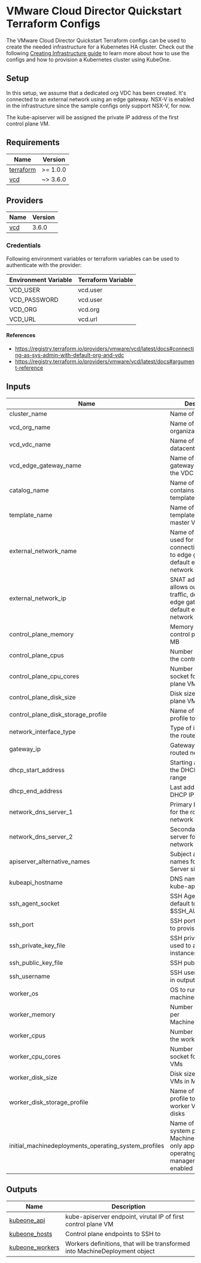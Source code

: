 # VMware Cloud Director Quickstart Terraform Configs

The VMware Cloud Director  Quickstart Terraform configs can be used to create the needed
infrastructure for a Kubernetes HA cluster. Check out the following
[Creating Infrastructure guide][docs-infrastructure] to learn more about how to
use the configs and how to provision a Kubernetes cluster using KubeOne.

[docs-infrastructure]: https://docs.kubermatic.com/kubeone/master/guides/using_terraform_configs/

## Setup

In this setup, we assume that a dedicated org VDC has been created. It's connected to an external network using an edge gateway. NSX-V is enabled in the infrastructure since the sample configs only support NSX-V, for now.

The kube-apiserver will be assigned the private IP address of the first control plane VM.

## Requirements

| Name | Version |
|------|---------|
| <a name="requirement_terraform"></a> [terraform](#requirement\_terraform) | >= 1.0.0 |
| <a name="requirement_vcd"></a> [vcd](#requirement\_vcd) | ~> 3.6.0 |

## Providers

| Name | Version |
|------|---------|
| <a name="provider_vcd"></a> [vcd](#provider\_vcd) | 3.6.0 |

### Credentials

Following environment variables or terraform variables can be used to authenticate with the provider:

| Environment Variable | Terraform Variable |
|------|---------|
| VCD_USER | vcd.user |
| VCD_PASSWORD | vcd.user |
| VCD_ORG | vcd.org |
| VCD_URL | vcd.url |

#### References

- <https://registry.terraform.io/providers/vmware/vcd/latest/docs#connecting-as-sys-admin-with-default-org-and-vdc>
- <https://registry.terraform.io/providers/vmware/vcd/latest/docs#argument-reference>

## Inputs

| Name | Description | Type | Default | Required |
|------|-------------|:----:|:-----:|:-----:|
| cluster\_name | Name of the cluster | string | n/a | yes |
| vcd\_org\_name | Name of the vcd organization | string | n/a | yes |
| vcd\_vdc\_name | Name of the virutal datacenter | string | n/a | yes |
| vcd\_edge\_gateway\_name | Name of the edge gateway defined for the VDC | string | n/a | yes |
| catalog\_name | Name of catalog that contains vApp templates | string | n/a | yes |
| template\_name | Name of the vApp template to use for master VMs | string | n/a | yes |
| external\_network\_name | Name of the network used for external connectivity, defaults to edge gateway's default external network | string | n/a | no |
| external\_network\_ip | SNAT address to allows outbound traffic, defaults to edge gateway's default external network IP | string | n/a | no |
| control\_plane\_memory | Memory size of each control plane node in MB | number | `4096` | no |
| control\_plane\_cpus | Number of CPUs for the control plane VMs | number | `2` | no |
| control\_plane\_cpu\_cores | Number of cores per socket for the control plane VMs | number | `1` | no |
| control\_plane\_disk\_size | Disk size for control plane VMs in MB | number | `25600` | no |
| control\_plane\_disk\_storage_profile | Name of storage profile to use for disks | string | `""` | no |
| network\_interface\_type | Type of interface for the routed network | string | `internal` | no |
| gateway\_ip | Gateway IP for the routed network | string | `192.168.1.1` | no |
| dhcp\_start\_address | Starting address for the DHCP IP Pool range | string | `192.168.1.2` | no |
| dhcp\_end\_address | Last address for the DHCP IP Pool range | string | `192.168.1.50` | no |
| network\_dns\_server\_1 | Primary DNS server for the routed network | string | `""` | no |
| network\_dns\_server\_2 | Secondary DNS server for the routed network | string | `""` | no |
| apiserver\_alternative\_names | Subject alternative names for the API Server signing cert. | list(string) | `[]` | no |
| kubeapi\_hostname | DNS name for the kube-apiserver. | string | `""` | no |
| ssh\_agent\_socket | SSH Agent socket, default to grab from $SSH_AUTH_SOCK | string | `"env:SSH_AUTH_SOCK"` | no |
| ssh\_port | SSH port to be used to provision instances | string | `"22"` | no |
| ssh\_private\_key\_file | SSH private key file used to access instances | string | `""` | no |
| ssh\_public\_key\_file | SSH public key file | string | `"~/.ssh/id_rsa.pub"` | no |
| ssh\_username | SSH user, used only in output | string | `"ubuntu"` | no |
| worker\_os | OS to run on worker machines | string | `ubuntu` | no |
| worker\_memory | Number of replicas per MachineDeployment | number | `1` | no |
| worker\_cpus | Number of CPUs for the worker VMs | number | `2` | no |
| worker\_cpu\_cores | Number of cores per socket for the worker VMs | number | `1` | no |
| worker\_disk\_size | Disk size for worker VMs in MB | number | `25600` | no |
| worker\_disk\_storage\_profile | Name of storage profile to use for worker VMs attached disks | string | `""` | no |
| initial\_machinedeployments\_operating\_system\_profiles | Name of operating system profile for MachineDeployments, only applicable if operatng-system-manager addon is enabled | string | `""` | no |

## Outputs

| Name | Description |
|------|-------------|
| <a name="output_kubeone_api"></a> [kubeone\_api](#output\_kubeone\_api) | kube-apiserver endpoint, virutal IP of first control plane VM |
| <a name="output_kubeone_hosts"></a> [kubeone\_hosts](#output\_kubeone\_hosts) | Control plane endpoints to SSH to |
| <a name="output_kubeone_workers"></a> [kubeone\_workers](#output\_kubeone\_workers) | Workers definitions, that will be transformed into MachineDeployment object |
